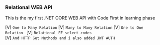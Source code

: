 ### Relational WEB API


This is the my first .NET CORE WEB API with Code First in learning phase

[V]  `One to Many Relation` 
[V]  `Many to Many Relation` 
[V]  `One to One Relation ` 
[V]  `Relational EF select codes`  
[V]  `And HTTP Get Methods and i also added JWT AUTH`
